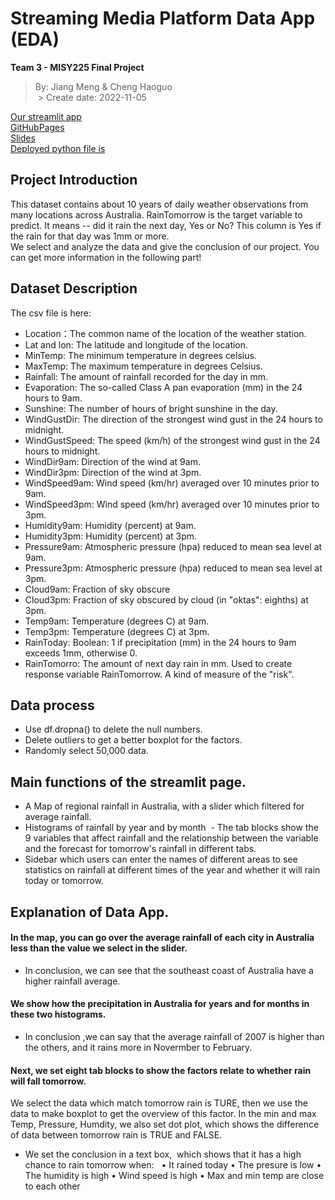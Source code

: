 # Streaming Media Platform Data App (EDA)
 **Team 3 - MISY225 Final Project**
 > By: Jiang Meng & Cheng Haoguo<br>
 > Create date: 2022-11-05

[Our streamlit app](https://cao-guo-final-project-app-weather-app-zofvpp.streamlitapp.com/)<br>
[GitHubPages](https://github.com/Cao-guo/final_project_app)<br>
[Slides](D:\study\misyexercise\repos\weather-app_finalproject\Team-3.pptx)<br>
[Deployed python file is](D:\study\misyexercise\repos\weather-app_finalproject\weather-app.py)<br>


## Project Introduction
 This dataset contains about 10 years of daily weather observations from many locations across Australia. RainTomorrow is the target variable to predict. It means -- did it rain the next day, Yes or No? This column is Yes if the rain for that day was 1mm or more. <br>
 We select and analyze the data and give the conclusion of our project. You can get more information in the following part!

## Dataset Description
 The csv file is here: 
 + Location：The common name of the location of the weather station.
 + Lat and lon: The latitude and longitude of the location.
 + MinTemp: The minimum temperature in degrees celsius.
 + MaxTemp: The maximum temperature in degrees Celsius.
 + Rainfall: The amount of rainfall recorded for the day in mm.
 + Evaporation: The so-called Class A pan evaporation (mm) in the 24 hours to 9am.
 + Sunshine: The number of hours of bright sunshine in the day.
 + WindGustDir: The direction of the strongest wind gust in the 24 hours to midnight.
 + WindGustSpeed: The speed (km/h) of the strongest wind gust in the 24 hours to midnight.
 + WindDir9am: Direction of the wind at 9am.
 + WindDir3pm: Direction of the wind at 3pm.
 + WindSpeed9am: Wind speed (km/hr) averaged over 10 minutes prior to 9am.
 + WindSpeed3pm: Wind speed (km/hr) averaged over 10 minutes prior to 3pm.
 + Humidity9am: Humidity (percent) at 9am.
 + Humidity3pm: Humidity (percent) at 3pm.
 + Pressure9am: Atmospheric pressure (hpa) reduced to mean sea level at 9am.
 + Pressure3pm: Atmospheric pressure (hpa) reduced to mean sea level at 3pm.
 + Cloud9am: Fraction of sky obscure
 + Cloud3pm: Fraction of sky obscured by cloud (in "oktas": eighths) at 3pm.
 + Temp9am: Temperature (degrees C) at 9am.
 + Temp3pm: Temperature (degrees C) at 3pm.
 + RainToday: Boolean: 1 if precipitation (mm) in the 24 hours to 9am exceeds 1mm, otherwise 0.
 + RainTomorro: The amount of next day rain in mm. Used to create response variable RainTomorrow. A kind of measure of the "risk".

## Data process
 - Use df.dropna() to delete the null numbers.
 - Delete outliers to get a better boxplot for the factors.
 - Randomly select 50,000 data.

## Main functions of the streamlit page.
 - A Map of regional rainfall in Australia, with a slider which filtered for average rainfall.
 - Histograms of rainfall by year and by month
  - The tab blocks show the 9 variables that affect rainfall and the relationship between the variable and the forecast for tomorrow's rainfall in different tabs.
 - Sidebar which users can enter the names of different areas to see statistics on rainfall at different times of the year and whether it will rain today or tomorrow.

## Explanation of Data App.
 #### In the map, you can go over the average rainfall of each city in Australia less than the value we select in the slider.
   - In conclusion, we can see that the southeast coast of Australia have a higher rainfall average.
 #### We show how the precipitation in Australia for years and for months in these two histograms. 
   - In conclusion ,we can say that the average rainfall of 2007 is higher than the others, and it rains more in Novermber to February.
 #### Next, we set eight tab blocks to show the factors relate to whether rain will fall tomorrow. 
   We select the data which match tomorrow rain is TURE, then we use the data to make boxplot to get the overview of this factor. In the min and max Temp, Pressure, Humdity, we also set dot plot, which shows the difference of data between tomorrow rain is TRUE and FALSE.
   - We set the conclusion in a text box,  which shows that it has a high chance to rain tomorrow when:  
   • It rained today 
   • The presure is low
   • The humidity is high 
   • Wind speed is high
   • Max and min temp are close to each other